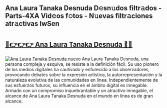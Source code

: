 ## Ana Laura Tanaka Desnuda D𝚎sn𝚞dos filtr𝚊dos - Parts-4XA Vid𝚎os f𝚘tos - N𝚞evas filtr𝚊ciones atr𝚊ctivas lwSen

# <h2><a href="http://mb0ozm.tromn.icu/?c=Ana+Laura+Tanaka+Desnuda">🔗👉👉👉 Ana Laura Tanaka Desnuda 🔗🔗</a></h2>

[![Ana Laura Tanaka Desnuda nuevo](https://i.imgur.com/pEAQMta.gif)](http://mb0ozm.tromn.icu/?c=Ana+Laura+Tanaka+Desnuda)
Ana Laura Tanaka Desnuda, una persona compleja y esquiva, se resiste a la definición fácil. Su uso pionero de los medios digitales ha cautivado y enfurecido a los observadores, provocando debates sobre la expresión artística, la autorrepresentación y la naturaleza evolutiva de las comunidades en línea. Independientemente de sus esfuerzos futuros, su influencia en el ámbito digital es innegable. Armado con un compromiso inquebrantable y un atractivo innegable, el alcance de Ana Laura Tanaka Desnuda en el mundo en línea es de gran alcance.
